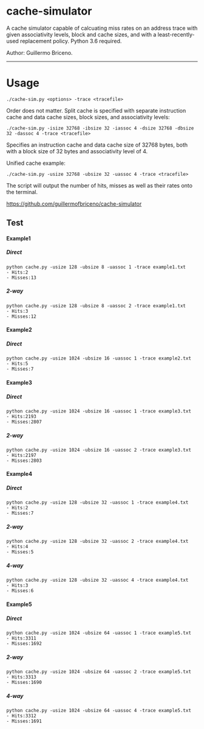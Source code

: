 # cache-simulator

A cache simulator capable of calcuating miss rates on an address trace with given associativity levels, block and cache sizes, and with a least-recently-used replacement policy. Python 3.6 required.

Author: Guillermo Briceno.

---

# Usage

`./cache-sim.py <options> -trace <tracefile>`

Order does not matter. Split cache is specified with separate instruction cache and data cache sizes, block sizes, and associativity levels:

`./cache-sim.py -isize 32768 -ibsize 32 -iassoc 4 -dsize 32768 -dbsize 32 -dassoc 4 -trace <tracefile>`

Specifies an instruction cache and data cache size of 32768 bytes, both with a block size of 32 bytes and associativity level of 4.

Unified cache example:

`./cache-sim.py -usize 32768 -ubsize 32 -uassoc 4 -trace <tracefile>`

The script will output the number of hits, misses as well as their rates onto the terminal.


https://github.com/guillermofbriceno/cache-simulator


## Test
#### Example1
##### Direct
```
python cache.py -usize 128 -ubsize 8 -uassoc 1 -trace example1.txt
- Hits:2
- Misses:13
```
##### 2-way
```
python cache.py -usize 128 -ubsize 8 -uassoc 2 -trace example1.txt
- Hits:3
- Misses:12
```

#### Example2
##### Direct
```
python cache.py -usize 1024 -ubsize 16 -uassoc 1 -trace example2.txt
- Hits:5
- Misses:7
```

#### Example3
##### Direct
```
python cache.py -usize 1024 -ubsize 16 -uassoc 1 -trace example3.txt
- Hits:2193
- Misses:2807
```
##### 2-way
```
python cache.py -usize 1024 -ubsize 16 -uassoc 2 -trace example3.txt
- Hits:2197
- Misses:2803
```

#### Example4
##### Direct
```
python cache.py -usize 128 -ubsize 32 -uassoc 1 -trace example4.txt
- Hits:2
- Misses:7
```
##### 2-way
```
python cache.py -usize 128 -ubsize 32 -uassoc 2 -trace example4.txt
- Hits:4
- Misses:5
```
##### 4-way
```
python cache.py -usize 128 -ubsize 32 -uassoc 4 -trace example4.txt
- Hits:3
- Misses:6
```

#### Example5
##### Direct
```
python cache.py -usize 1024 -ubsize 64 -uassoc 1 -trace example5.txt
- Hits:3311
- Misses:1692
```
##### 2-way
```
python cache.py -usize 1024 -ubsize 64 -uassoc 2 -trace example5.txt
- Hits:3313
- Misses:1690
```
##### 4-way
```
python cache.py -usize 1024 -ubsize 64 -uassoc 4 -trace example5.txt
- Hits:3312
- Misses:1691
```